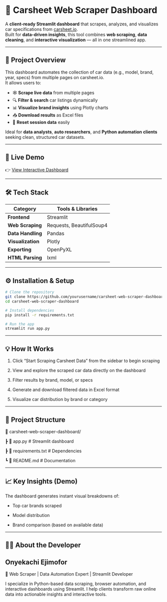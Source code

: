 # 🚗 Carsheet Web Scraper Dashboard

A **client-ready Streamlit dashboard** that scrapes, analyzes, and visualizes car specifications from [carsheet.io](https://carsheet.io).  
Built for **data-driven insights**, this tool combines **web scraping**, **data cleaning**, and **interactive visualization** — all in one streamlined app.

---

## 🌟 Project Overview

This dashboard automates the collection of car data (e.g., model, brand, year, specs) from multiple pages on carsheet.io.  
It allows users to:

- 🕸️ **Scrape live data** from multiple pages  
- 🔍 **Filter & search** car listings dynamically  
- 📊 **Visualize brand insights** using Plotly charts  
- 📥 **Download results** as Excel files  
- 🧹 **Reset session data** easily  

Ideal for **data analysts**, **auto researchers**, and **Python automation clients** seeking clean, structured car datasets.

---

## 🚀 Live Demo  

👉 [View Interactive Dashboard](https://carsheet-web-scraper-dashboard.streamlit.app/)  

---

## 🛠️ Tech Stack

| Category | Tools & Libraries |
|-----------|------------------|
| **Frontend** | Streamlit |
| **Web Scraping** | Requests, BeautifulSoup4 |
| **Data Handling** | Pandas |
| **Visualization** | Plotly |
| **Exporting** | OpenPyXL |
| **HTML Parsing** | lxml |

---

## ⚙️ Installation & Setup

```bash
# Clone the repository
git clone https://github.com/yourusername/carsheet-web-scraper-dashboard.git
cd carsheet-web-scraper-dashboard

# Install dependencies
pip install -r requirements.txt

# Run the app
streamlit run app.py
```
---
## 💡 How It Works

1. Click “Start Scraping Carsheet Data” from the sidebar to begin scraping

2. View and explore the scraped car data directly on the dashboard

3. Filter results by brand, model, or specs

4. Generate and download filtered data in Excel format

5. Visualize car distribution by brand or category

---
## 📁 Project Structure

📂 carsheet-web-scraper-dashboard/

┣ 📄 app.py                # Streamlit dashboard

┣ 📄 requirements.txt      # Dependencies

┗ 📄 README.md             # Documentation

---
## 📈 Key Insights (Demo)

The dashboard generates instant visual breakdowns of:

* Top car brands scraped

* Model distribution

* Brand comparison (based on available data)

---
## 👨‍💻 About the Developer

## Onyekachi Ejimofor

🚀 Web Scraper | Data Automation Expert | Streamlit Developer

I specialize in Python-based data scraping, browser automation, and interactive dashboards using Streamlit.
I help clients transform raw online data into actionable insights and interactive tools.


